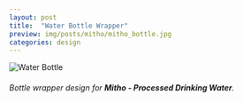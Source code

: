 ```yaml
---
layout: post
title:  "Water Bottle Wrapper"
preview: img/posts/mitho/mitho_bottle.jpg
categories: design
---
```


![Water Bottle](/img/posts/mitho/mitho_bottle.jpg)

###### Bottle wrapper design for **Mitho - Processed Drinking Water**.



